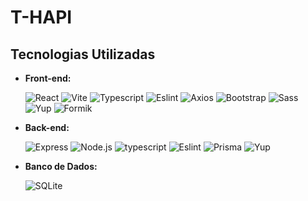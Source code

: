 # T-HAPI

## Tecnologias Utilizadas

- **Front-end:**
  
  ![React](https://img.shields.io/badge/React-ff2400.svg?style=for-the-badge&logo=react&logoColor=white)
  ![Vite](https://img.shields.io/badge/Vite-ff2400.svg?style=for-the-badge&logo=vite&logoColor=white)
  ![Typescript](https://img.shields.io/badge/TypeScript-ff2400.svg?style=for-the-badge&logo=TypeScript&logoColor=white)
  ![Eslint](https://img.shields.io/badge/ESLint-ff2400.svg?style=for-the-badge&logo=ESLint&logoColor=white)
  ![Axios](https://img.shields.io/badge/axios-ff2400.svg?style=for-the-badge&logo=axios&logoColor=white)
  ![Bootstrap](https://img.shields.io/badge/Bootstrap-ff2400.svg?style=for-the-badge&logo=Bootstrap&logoColor=white)
  ![Sass](https://img.shields.io/badge/sass-ff2400.svg?style=for-the-badge&logo=sass&logoColor=white)
  ![Yup](https://img.shields.io/badge/yup-ff2400.svg?style=for-the-badge&logo=yup&logoColor=white)
  ![Formik](https://img.shields.io/badge/Formik-ff2400.svg?style=for-the-badge&logo=Formik&logoColor=white)

- **Back-end:**

  ![Express](https://img.shields.io/badge/express-ff2400.svg?style=for-the-badge&logo=express&logoColor=white)
  ![Node.js](https://img.shields.io/badge/node.js-ff2400.svg?style=for-the-badge&logo=nodedotjs&logoColor=white)
  ![typescript](https://img.shields.io/badge/TypeScript-ff2400.svg?style=for-the-badge&logo=TypeScript&logoColor=white)
  ![Eslint](https://img.shields.io/badge/ESLint-ff2400.svg?style=for-the-badge&logo=ESLint&logoColor=white)
  ![Prisma](https://img.shields.io/badge/prisma-ff2400.svg?style=for-the-badge&logo=prisma&logoColor=white)
  ![Yup](https://img.shields.io/badge/yup-ff2400.svg?style=for-the-badge&logo=yup&logoColor=white)
  
- **Banco de Dados:**

  ![SQLite](https://img.shields.io/badge/sqlite-ff2400.svg?style=for-the-badge&logo=sqlite&logoColor=white)
